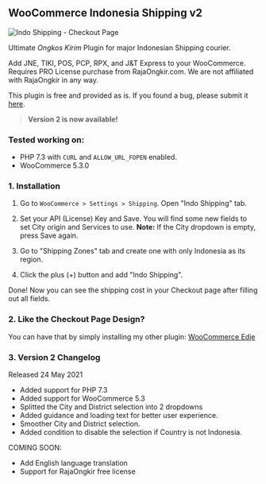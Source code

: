 ## WooCommerce Indonesia Shipping v2

![Indo Shipping - Checkout Page](https://cdn.pixelstudio.id/indo-shipping/wcis-select-courier.jpg)

Ultimate *Ongkos Kirim* Plugin for major Indonesian Shipping courier.

Add JNE, TIKI, POS, PCP, RPX, and J&T Express to your WooCommerce. Requires PRO License purchase from RajaOngkir.com. We are not affiliated with RajaOngkir in any way.

This plugin is free and provided as is. If you found a bug, please submit it [here](https://github.com/hrsetyono/wc-indo-shipping/issues).

> **Version 2 is now available!**

### Tested working on:

- PHP 7.3 with `CURL` and `ALLOW_URL_FOPEN` enabled.
- WooCommerce 5.3.0

### 1. Installation

1. Go to `WooCommerce > Settings > Shipping`. Open "Indo Shipping" tab.

1. Set your API (License) Key and Save. You will find some new fields to set City origin and Services to use. **Note:** If the City dropdown is empty, press Save again.

1. Go to "Shipping Zones" tab and create one with only Indonesia as its region.

1. Click the plus (+) button and add "Indo Shipping".

Done! Now you can see the shipping cost in your Checkout page after filling out all fields.

### 2. Like the Checkout Page Design?

You can have that by simply installing my other plugin: [WooCommerce Edje](https://github.com/hrsetyono/woocommerce-edje)

### 3. Version 2 Changelog

Released 24 May 2021

- Added support for PHP 7.3
- Added support for WooCommerce 5.3
- Splitted the City and District selection into 2 dropdowns
- Added guidance and loading text for better user experience.
- Smoother City and District selection.
- Added condition to disable the selection if Country is not Indonesia.

COMING SOON:
- Add English language translation
- Support for RajaOngkir free license